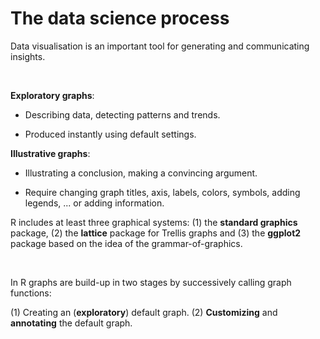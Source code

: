 # The data science process

Data visualisation is an important tool for generating and communicating insights.

<br>

**Exploratory graphs**: 

* Describing data, detecting patterns and trends.

* Produced instantly using default settings.

**Illustrative graphs**: 

* Illustrating a conclusion, making a convincing argument.

* Require changing graph titles, axis, labels, colors, symbols, adding legends, ... or adding information.

R includes at least three graphical systems: 
(1) the **standard graphics** package, 
(2) the **lattice** package for Trellis graphs and 
(3) the **ggplot2** package based on the idea of the grammar-of-graphics.

<br>

In R graphs are build-up in two stages by successively calling graph functions:

(1) Creating an (**exploratory**) default graph.
(2) **Customizing** and **annotating** the default graph. 
